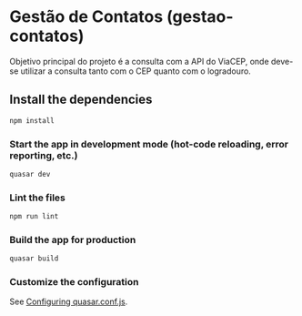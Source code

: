 # Gestão de Contatos (gestao-contatos)

Objetivo principal do projeto é a consulta com a API do ViaCEP, onde deve-se utilizar a consulta tanto com o CEP quanto com o logradouro.

## Install the dependencies

```bash
npm install
```

### Start the app in development mode (hot-code reloading, error reporting, etc.)

```bash
quasar dev
```

### Lint the files

```bash
npm run lint
```

### Build the app for production

```bash
quasar build
```

### Customize the configuration

See [Configuring quasar.conf.js](https://v1.quasar.dev/quasar-cli/quasar-conf-js).
